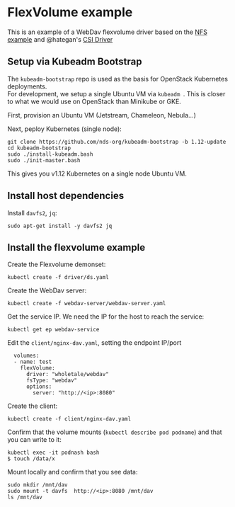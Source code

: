 # FlexVolume example

This is an example of a WebDav flexvolume driver based on the 
[NFS example](https://github.com/kubernetes/examples/tree/master/staging/volumes/flexvolume)
and @hategan's [CSI Driver](https://github.com/whole-tale/wt-kubernetes/tree/master/csi-test)

## Setup via Kubeadm Bootstrap

The `kubeadm-bootstrap` repo is used as the basis for OpenStack Kubernetes deployments.  
For development, we setup a single Ubuntu VM via `kubeadm `. This is closer to what
we would use on OpenStack than Minikube or GKE.

First, provision an Ubuntu VM (Jetstream, Chameleon, Nebula...)

Next, peploy Kubernetes (single node):
```
git clone https://github.com/nds-org/kubeadm-bootstrap -b 1.12-update
cd kubeadm-bootstrap
sudo ./install-kubeadm.bash
sudo ./init-master.bash
```
This gives you v1.12 Kubernetes on a single node Ubuntu VM. 

## Install host dependencies

Install `davfs2`, `jq`:
```
sudo apt-get install -y davfs2 jq
```

## Install the flexvolume example
Create the Flexvolume demonset:
```
kubectl create -f driver/ds.yaml
```

Create the WebDav server:
```
kubectl create -f webdav-server/webdav-server.yaml
```

Get the service IP. We need the IP for the host to reach the service:
```
kubectl get ep webdav-service
```

Edit the `client/nginx-dav.yaml`, setting the endpoint IP/port
```
  volumes:
  - name: test
    flexVolume:
      driver: "wholetale/webdav"
      fsType: "webdav"
      options:
        server: "http://<ip>:8080"
```


Create the client:
```
kubectl create -f client/nginx-dav.yaml
```

Confirm that the volume mounts (`kubectl describe pod podname`) and that you can write to it:
```
kubectl exec -it podnash bash
$ touch /data/x
```

Mount locally and confirm that you see data:
```
sudo mkdir /mnt/dav
sudo mount -t davfs  http://<ip>:8080 /mnt/dav
ls /mnt/dav
```

